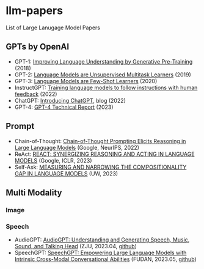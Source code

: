 # llm-papers
List of Large Lanugage Model Papers


## GPTs by OpenAI

- GPT-1: [Improving Language Understanding by Generative Pre-Training](https://cdn.openai.com/research-covers/language-unsupervised/language_understanding_paper.pdf) (2018)
- GPT-2: [Language Models are Unsupervised Multitask Learners](https://cdn.openai.com/better-language-models/language_models_are_unsupervised_multitask_learners.pdf) (2019)
- GPT-3: [Language Models are Few-Shot Learners](https://arxiv.org/pdf/2005.14165.pdf) (2020)
- InstructGPT: [Training language models to follow instructions with human feedback](https://arxiv.org/pdf/2203.02155.pdf) (2022)
- ChatGPT: [Introducing ChatGPT](https://openai.com/blog/chatgpt), blog (2022)
- GPT-4: [GPT-4 Technical Report](https://arxiv.org/pdf/2303.08774.pdf) (2023)


## Prompt

- Chain-of-Thought: [Chain-of-Thought Prompting Elicits Reasoning in Large Language Models](https://arxiv.org/pdf/2201.11903.pdf) (Google, NeurIPS, 2022)
- ReAct: [REACT: SYNERGIZING REASONING AND ACTING IN LANGUAGE MODELS](https://arxiv.org/pdf/2210.03629.pdf) (Google, ICLR, 2023)
- Self-Ask: [MEASURING AND NARROWING THE COMPOSITIONALITY GAP IN LANGUAGE MODELS](https://arxiv.org/pdf/2210.03350.pdf) (UW, 2023)


## Multi Modality

### Image

### Speech

- AudioGPT: [AudioGPT: Understanding and Generating Speech, Music, Sound, and Talking Head](https://arxiv.org/pdf/2304.12995.pdf) (ZJU, 2023.04, [github](https://github.com/AIGC-Audio/AudioGPT))
- SpeechGPT: [SpeechGPT: Empowering Large Language Models with Intrinsic Cross-Modal Conversational Abilities](https://arxiv.org/pdf/2305.11000.pdf) (FUDAN, 2023.05, [github](https://0nutation.github.io/SpeechGPT.github.io/))
